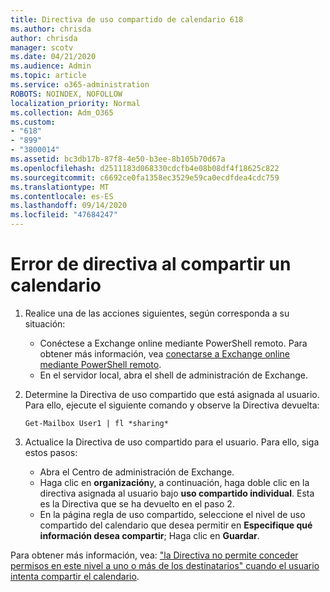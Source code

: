 ```yaml
---
title: Directiva de uso compartido de calendario 618
ms.author: chrisda
author: chrisda
manager: scotv
ms.date: 04/21/2020
ms.audience: Admin
ms.topic: article
ms.service: o365-administration
ROBOTS: NOINDEX, NOFOLLOW
localization_priority: Normal
ms.collection: Adm_O365
ms.custom:
- "618"
- "899"
- "3800014"
ms.assetid: bc3db17b-87f8-4e50-b3ee-8b105b70d67a
ms.openlocfilehash: d2511183d068330cdcfb4e08b08df4f18625c822
ms.sourcegitcommit: c6692ce0fa1358ec3529e59ca0ecdfdea4cdc759
ms.translationtype: MT
ms.contentlocale: es-ES
ms.lasthandoff: 09/14/2020
ms.locfileid: "47684247"
---
```

# <a name="policy-error-when-sharing-a-calendar"></a>Error de directiva al compartir un calendario

1. Realice una de las acciones siguientes, según corresponda a su situación:
    - Conéctese a Exchange online mediante PowerShell remoto. Para obtener más información, vea [conectarse a Exchange online mediante PowerShell remoto](https://technet.microsoft.com/library/jj984289%28v=exchg.160%29.aspx).
    - En el servidor local, abra el shell de administración de Exchange.
2. Determine la Directiva de uso compartido que está asignada al usuario. Para ello, ejecute el siguiente comando y observe la Directiva devuelta:

    `
    Get-Mailbox User1 | fl *sharing*
    `

3. Actualice la Directiva de uso compartido para el usuario. Para ello, siga estos pasos:
    - Abra el Centro de administración de Exchange.
    - Haga clic en **organización**y, a continuación, haga doble clic en la directiva asignada al usuario bajo **uso compartido individual**. Esta es la Directiva que se ha devuelto en el paso 2.
    - En la página regla de uso compartido, seleccione el nivel de uso compartido del calendario que desea permitir en **Especifique qué información desea compartir**; Haga clic en **Guardar**.

Para obtener más información, vea: ["la Directiva no permite conceder permisos en este nivel a uno o más de los destinatarios" cuando el usuario intenta compartir el calendario](https://docs.microsoft.com/exchange/troubleshoot/calendar-sharing/policy-permissions-issue).
